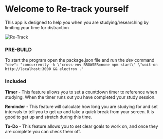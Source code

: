 #  Welcome to Re-track yourself
This app is designed to help you when you are studying/researching by limiting your time for distraction

  ![Re-Track](https://github.com/SarahMATU/FYP/assets/115370785/2e22d0fb-18dc-4aeb-9e08-12fe912078db)

### PRE-BUILD
To start the program 
open the package.json file and run the *dev* command  
`"dev": "concurrently -k \"cross-env BROWSER=none npm start\" \"wait-on http://localhost:3000 && electron ."`

### Included  
  
**Timer** - This feature allows you to set a countdown timer to reference when studying. When the timer runs out you have completed your study session.

**Reminder** - This feature will calculate how long you are studying for and set intervals to tell you to get up and take a quick break from your screen. It is good to get up and stretch during this time.

**To-Do** - This feature allows you to set clear goals to work on, and once they are complete you can check them off.  
